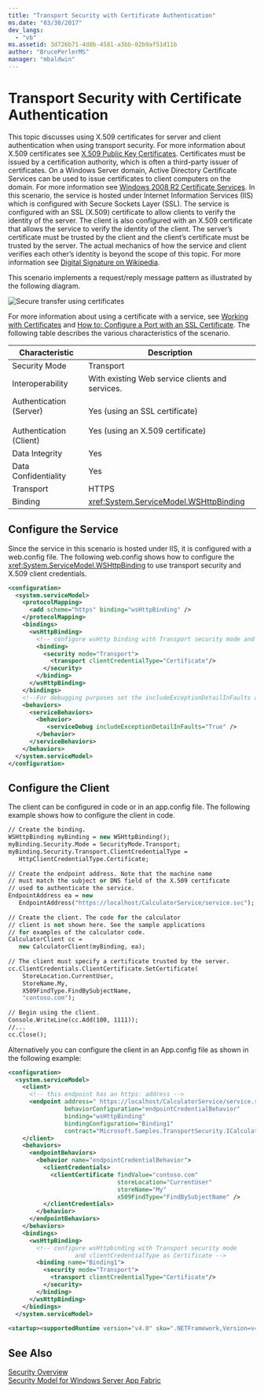 ```yaml
---
title: "Transport Security with Certificate Authentication"
ms.date: "03/30/2017"
dev_langs: 
  - "vb"
ms.assetid: 3d726b71-4d8b-4581-a3bb-02b9af51d11b
author: "BrucePerlerMS"
manager: "mbaldwin"
---
```

# Transport Security with Certificate Authentication
This topic discusses using X.509 certificates for server and client authentication when using transport security. For more information about X.509 certificates see [X.509 Public Key Certificates](http://msdn.microsoft.com/library/bb540819\(VS.85\).aspx). Certificates must be issued by a certification authority, which is often a third-party issuer of certificates. On a Windows Server domain, Active Directory Certificate Services can be used to issue certificates to client computers on the domain. For more information see [Windows 2008 R2 Certificate Services](http://go.microsoft.com/fwlink/?LinkID=209949&clcid=0x409). In this scenario, the service is hosted under Internet Information Services (IIS) which is configured with Secure Sockets Layer (SSL). The service is configured with an SSL (X.509) certificate to allow clients to verify the identity of the server. The client is also configured with an X.509 certificate that allows the service to verify the identity of the client. The server’s certificate must be trusted by the client and the client’s certificate must be trusted by the server. The actual mechanics of how the service and client verifies each other’s identity is beyond the scope of this topic. For more information see [Digital Signature on Wikipedia](http://go.microsoft.com/fwlink/?LinkId=253157).  
  
 This scenario implements a request/reply message pattern as illustrated by the following diagram.  
  
 ![Secure transfer using certificates](../../../../docs/framework/wcf/feature-details/media/8f7b8968-899f-4538-a9e8-0eaa872a291c.gif "8f7b8968-899f-4538-a9e8-0eaa872a291c")  
  
 For more information about using a certificate with a service, see [Working with Certificates](../../../../docs/framework/wcf/feature-details/working-with-certificates.md) and [How to: Configure a Port with an SSL Certificate](../../../../docs/framework/wcf/feature-details/how-to-configure-a-port-with-an-ssl-certificate.md). The following table describes the various characteristics of the scenario.  
  
|Characteristic|Description|  
|--------------------|-----------------|  
|Security Mode|Transport|  
|Interoperability|With existing Web service clients and services.|  
|Authentication (Server)<br /><br /> Authentication (Client)|Yes (using an SSL certificate)<br /><br /> Yes (using an X.509 certificate)|  
|Data Integrity|Yes|  
|Data Confidentiality|Yes|  
|Transport|HTTPS|  
|Binding|<xref:System.ServiceModel.WSHttpBinding>|  
  
## Configure the Service  
 Since the service in this scenario is hosted under IIS, it is configured with a web.config file. The following web.config shows how to configure the <xref:System.ServiceModel.WSHttpBinding> to use transport security and X.509 client credentials.  
  
```xml  
<configuration>  
  <system.serviceModel>  
    <protocolMapping>  
      <add scheme="https" binding="wsHttpBinding" />  
    </protocolMapping>  
    <bindings>  
      <wsHttpBinding>  
        <!-- configure wsHttp binding with Transport security mode and clientCredentialType as Certificate -->  
        <binding>  
          <security mode="Transport">  
            <transport clientCredentialType="Certificate"/>              
          </security>  
        </binding>  
      </wsHttpBinding>  
    </bindings>  
    <!--For debugging purposes set the includeExceptionDetailInFaults attribute to true-->  
    <behaviors>  
      <serviceBehaviors>  
        <behavior>            
           <serviceDebug includeExceptionDetailInFaults="True" />  
        </behavior>  
      </serviceBehaviors>  
    </behaviors>  
  </system.serviceModel>  
</configuration>  
```  
  
## Configure the Client  
 The client can be configured in code or in an app.config file. The following example shows how to configure the client in code.  
  
```vb  
// Create the binding.  
WSHttpBinding myBinding = new WSHttpBinding();  
myBinding.Security.Mode = SecurityMode.Transport;  
myBinding.Security.Transport.ClientCredentialType =  
   HttpClientCredentialType.Certificate;  
  
// Create the endpoint address. Note that the machine name   
// must match the subject or DNS field of the X.509 certificate  
// used to authenticate the service.   
EndpointAddress ea = new  
   EndpointAddress("https://localhost/CalculatorService/service.svc");  
  
// Create the client. The code for the calculator   
// client is not shown here. See the sample applications  
// for examples of the calculator code.  
CalculatorClient cc =  
   new CalculatorClient(myBinding, ea);  
  
// The client must specify a certificate trusted by the server.  
cc.ClientCredentials.ClientCertificate.SetCertificate(  
    StoreLocation.CurrentUser,  
    StoreName.My,  
    X509FindType.FindBySubjectName,  
    "contoso.com");  
  
// Begin using the client.  
Console.WriteLine(cc.Add(100, 1111));  
//...  
cc.Close();  
```  
  
 Alternatively you can configure the client in an App.config file as shown in the following example:  
  
```xml  
<configuration>  
  <system.serviceModel>  
    <client>  
      <!-- this endpoint has an https: address -->  
      <endpoint address=" https://localhost/CalculatorService/service.svc "   
                behaviorConfiguration="endpointCredentialBehavior"  
                binding="wsHttpBinding"   
                bindingConfiguration="Binding1"   
                contract="Microsoft.Samples.TransportSecurity.ICalculator"/>  
    </client>  
    <behaviors>  
      <endpointBehaviors>  
        <behavior name="endpointCredentialBehavior">  
          <clientCredentials>  
            <clientCertificate findValue="contoso.com"  
                               storeLocation="CurrentUser"  
                               storeName="My"  
                               x509FindType="FindBySubjectName" />  
          </clientCredentials>  
        </behavior>  
      </endpointBehaviors>  
    </behaviors>  
    <bindings>  
      <wsHttpBinding>  
        <!-- configure wsHttpbinding with Transport security mode  
                   and clientCredentialType as Certificate -->  
        <binding name="Binding1">  
          <security mode="Transport">  
            <transport clientCredentialType="Certificate"/>  
          </security>  
        </binding>  
      </wsHttpBinding>  
    </bindings>  
  </system.serviceModel>  
  
<startup><supportedRuntime version="v4.0" sku=".NETFramework,Version=v4.0"/></startup></configuration>  
```  
  
## See Also  
 [Security Overview](../../../../docs/framework/wcf/feature-details/security-overview.md)  
 [Security Model for Windows Server App Fabric](http://go.microsoft.com/fwlink/?LinkID=201279&clcid=0x409)
